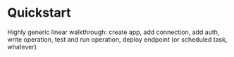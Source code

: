 # Quickstart

Highly generic linear walkthrough: create app, add connection, add auth, write operation, test and run operation, deploy endpoint (or scheduled task, whatever)
